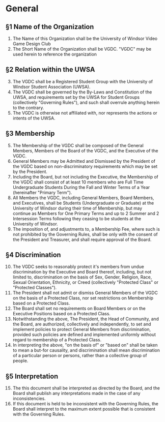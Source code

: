 # General

## §1 Name of the Organization

1. The Name of this Organization shall be the University of Windsor Video Game Design Club
2. The Short Name of the Organization shall be VGDC. "VGDC" may be used herein to reference the organization


## §2 Relation within the UWSA

3. The VGDC shall be a Registered Student Group with the University of Windsor Student Association (UWSA).
4. The VGDC shall be governed by the By-Laws and Constitution of the UWSA, and requirements set by the UWSA for Student Groups (collectively "Governing Rules"), and such shall overrule anything herein to the contrary.
5. The VGDC is otherwise not affiliated with, nor represents the actions or intents of the UWSA. 


## §3 Membership

5. The Membership of the VGDC shall be composed of the General Members, Members of the Board of the VGDC, and the Executive of the VGDC. 
6. General Members may be Admitted and Dismissed by the President of the VGDC based on non-discriminatory requirements which may be set by the President.
7. Including the Board, but not including the Executive, the Membership of the VGDC shall consist of at least 10 members who are Full Time Undergraduate Students During the Fall and Winter Terms of a Year (hereinafter "Primary Term"). 
8. All Members the VGDC, including General Members, Board Members, and Executives, shall be Students (Undergraduate or Graduate) at the University of Windsor during their time of Membership, but may continue as Members for One Primary Terms and up to 2 Summer and 2 Intersession Terms following they ceasing to be students at the University of Windsor.
9. The imposition of, and adjustments to, a Membership Fee, where such is not prohibited by the Governing Rules, shall be only with the consent of the President and Treasurer, and shall require approval of the Board. 

## §4 Discrimination

10. The VGDC seeks to reasonably protect it's members from undue discrimination by the Executive and Board thereof, including, but not limited to, discrimination on the basis of Sex, Gender, Religion, Race, Sexual Orientation, Ethnicity, or Creed (collectively "Protected Class" or "Protected Classes"). 
11. The President shall not admit or dismiss General Members of the VGDC on the basis of a Protected Class, nor set restrictions on Membership based on a Protected Class.
12. The Board shall set no requirements on Board Members or on the Executive Positions based on a Protected Class.
13. Notwithstanding the above, The President, the Head of Community, and the Board, are authorized, collectively and independently, to set and implement policies to protect General Members from discrimination, provided such policies are defined and implemented uniformly without regard to membership of a Protected Class.
14. In interpreting the above, "on the basis of" or "based on" shall be taken to mean a but-for causality, and discrimination shall mean discrimination of a particular person or persons, rather than a collective group of people.

## §5 Interpretation

15. The this document shall be interpreted as directed by the Board, and the Board shall publish any interpretations made in the case of any inconsistencies.
16. If this document is held to be inconsistent with the Governing Rules, the Board shall interpret to the maximum extent possible that is consistent with the Governing Rules.
